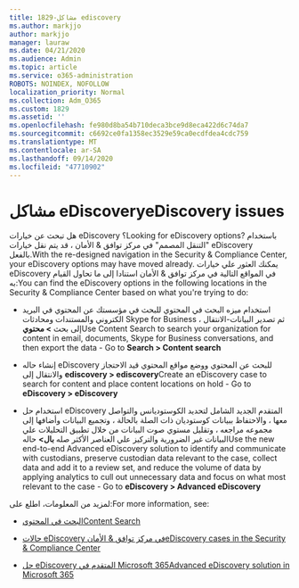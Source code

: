 ```yaml
---
title: 1829-مشاكل ediscovery
ms.author: markjjo
author: markjjo
manager: lauraw
ms.date: 04/21/2020
ms.audience: Admin
ms.topic: article
ms.service: o365-administration
ROBOTS: NOINDEX, NOFOLLOW
localization_priority: Normal
ms.collection: Adm_O365
ms.custom: 1829
ms.assetid: ''
ms.openlocfilehash: fe980d8ba54b710deca3bce9d8eca422d6c74da7
ms.sourcegitcommit: c6692ce0fa1358ec3529e59ca0ecdfdea4cdc759
ms.translationtype: MT
ms.contentlocale: ar-SA
ms.lasthandoff: 09/14/2020
ms.locfileid: "47710902"
---
```

# <a name="ediscovery-issues"></a><span data-ttu-id="e1975-102">مشاكل eDiscovery</span><span class="sxs-lookup"><span data-stu-id="e1975-102">eDiscovery issues</span></span>

<span data-ttu-id="e1975-103">هل تبحث عن خيارات eDiscovery ؟</span><span class="sxs-lookup"><span data-stu-id="e1975-103">Looking for eDiscovery options?</span></span> <span data-ttu-id="e1975-104">باستخدام "التنقل المصمم" في مركز توافق & الأمان ، قد يتم نقل خيارات eDiscovery بالفعل.</span><span class="sxs-lookup"><span data-stu-id="e1975-104">With the re-designed navigation in the Security & Compliance Center, your eDiscovery options may have moved already.</span></span>  <span data-ttu-id="e1975-105">يمكنك العثور علي خيارات eDiscovery في المواقع التالية في مركز توافق & الأمان استنادا إلى ما تحاول القيام به:</span><span class="sxs-lookup"><span data-stu-id="e1975-105">You can find the eDiscovery options in the following locations in the Security & Compliance Center based on what you're trying to do:</span></span>

- <span data-ttu-id="e1975-106">استخدام ميزه البحث في المحتوي للبحث في مؤسستك عن المحتوي في البريد الكتروني والمستندات ومحادثات Skype for Business ، ثم تصدير البيانات-الانتقال إلى بحث **> محتوي**</span><span class="sxs-lookup"><span data-stu-id="e1975-106">Use Content Search to search your organization for content in email, documents, Skype for Business conversations, and then export the data - Go to **Search > Content search**</span></span>

- <span data-ttu-id="e1975-107">إنشاء حاله eDiscovery للبحث عن المحتوي ووضع مواقع المحتوي قيد الاحتجاز والانتقال إلى **ediscovery > ediscovery**</span><span class="sxs-lookup"><span data-stu-id="e1975-107">Create an eDiscovery case to search for content and place content locations on hold - Go to **eDiscovery > eDiscovery**</span></span>

- <span data-ttu-id="e1975-108">استخدام حل eDiscovery المتقدم الجديد الشامل لتحديد الكوستوديانس والتواصل معها ، والاحتفاظ ببيانات كوستوديان ذات الصلة بالحالة ، وتجميع البيانات وأضافها إلى مجموعه مراجعه ، وتقليل مستوي صوت البيانات من خلال تطبيق التحليلات علي البيانات غير الضرورية والتركيز علي العناصر الأكثر صله **بال>** حاله</span><span class="sxs-lookup"><span data-stu-id="e1975-108">Use the new end-to-end Advanced eDiscovery solution to identify and communicate with custodians, preserve custodian data relevant to the case, collect data and add it to a review set, and reduce the volume of data by applying analytics to cull out unnecessary data and focus on what most relevant to the case -  Go to **eDiscovery > Advanced eDiscovery**</span></span>

<span data-ttu-id="e1975-109">لمزيد من المعلومات، اطلع على:</span><span class="sxs-lookup"><span data-stu-id="e1975-109">For more information, see:</span></span>

- [<span data-ttu-id="e1975-110">البحث في المحتوي</span><span class="sxs-lookup"><span data-stu-id="e1975-110">Content Search</span></span>](https://docs.microsoft.com/microsoft-365/compliance/content-search)

- [<span data-ttu-id="e1975-111">حالات eDiscovery في مركز توافق & الأمان</span><span class="sxs-lookup"><span data-stu-id="e1975-111">eDiscovery cases in the Security & Compliance Center</span></span>](https://docs.microsoft.com/microsoft-365/compliance/ediscovery-cases)

- [<span data-ttu-id="e1975-112">حل eDiscovery المتقدم في Microsoft 365</span><span class="sxs-lookup"><span data-stu-id="e1975-112">Advanced eDiscovery solution in Microsoft 365</span></span>](https://docs.microsoft.com/microsoft-365/compliance/overview-ediscovery-20)

